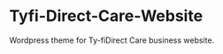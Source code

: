 Tyfi-Direct-Care-Website
========================

Wordpress theme for Ty-fiDirect Care business website. 
